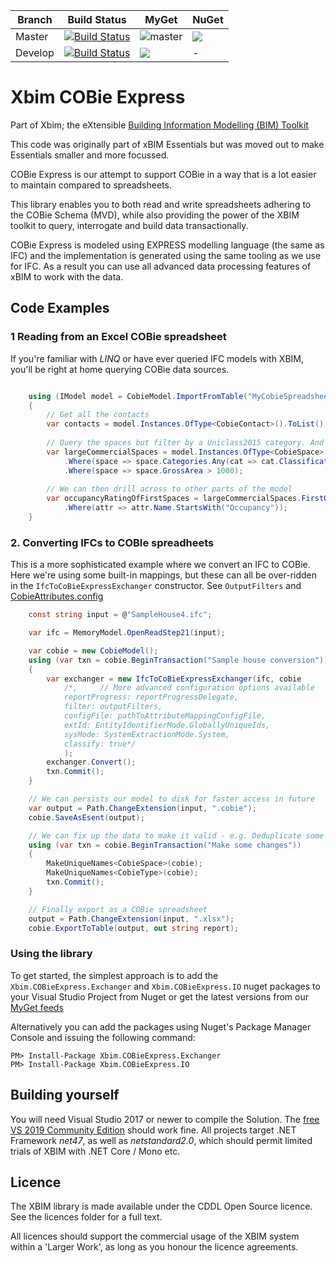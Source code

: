 Branch | Build Status  | MyGet | NuGet
------ | ------- | --- | --- |
Master | [![Build Status](https://dev.azure.com/xBIMTeam/xBIMToolkit/_apis/build/status/xBimTeam.XbimCobieExpress?branchName=master)](https://dev.azure.com/xBIMTeam/xBIMToolkit/_build/latest?definitionId=2&branchName=master) | ![master](https://img.shields.io/myget/xbim-master/v/Xbim.IO.CobieExpress.svg) | ![](https://img.shields.io/nuget/v/Xbim.IO.CobieExpress.svg)
Develop | [![Build Status](https://dev.azure.com/xBIMTeam/xBIMToolkit/_apis/build/status/xBimTeam.XbimCobieExpress?branchName=develop)](https://dev.azure.com/xBIMTeam/xBIMToolkit/_build/latest?definitionId=2&branchName=develop) | ![](https://img.shields.io/myget/xbim-develop/vpre/Xbim.IO.CobieExpress.svg) | -


# Xbim COBie Express
Part of Xbim; the eXtensible [Building Information Modelling (BIM) Toolkit](https://xbimteam.github.io/)

This code was originally part of xBIM Essentials but was moved out to make Essentials smaller and more focussed.

COBie Express is our attempt to support COBie in a way that is a lot easier to maintain compared to spreadsheets. 

This library enables you to both read and write spreadsheets adhering to the COBie Schema (MVD), 
while also providing the power of the XBIM toolkit to query, interrogate and build data transactionally.

COBie Express is modeled using EXPRESS modelling language (the same as IFC) and the implementation is 
generated using the same tooling as we use for IFC. 
As a result you can use all advanced data processing features of xBIM to work with the data. 

## Code Examples

### 1 Reading from an Excel COBie spreadsheet

If you're familiar with *LINQ* or have ever queried IFC models with XBIM, you'll be right at home querying
COBie data sources. 

```csharp

    using (IModel model = CobieModel.ImportFromTable("MyCobieSpreadsheet.xlsx", out string report))
    {
        // Get all the contacts
        var contacts = model.Instances.OfType<CobieContact>().ToList();
        
        // Query the spaces but filter by a Uniclass2015 category. And then my the room area
        var largeCommercialSpaces = model.Instances.OfType<CobieSpace>()
            .Where(space => space.Categories.Any(cat => cat.Classification.Name.StartsWith("SL_20_50")))
            .Where(space => space.GrossArea > 1000);
        
        // We can then drill across to other parts of the model
        var occupancyRatingOfFirstSpaces = largeCommercialSpaces.FirstOrDefault().Attributes
            .Where(attr => attr.Name.StartsWith("Occupancy"));
    }
```

### 2. Converting IFCs to COBIe spreadheets

This is a more sophisticated example where we convert an IFC to COBie. Here we're using some 
built-in mappings, but these can all be over-ridden in the `IfcToCoBieExpressExchanger`
constructor. See `OutputFilters` and [CobieAttributes.config](Xbim.CobieExpress.Exchanger/IfcToCOBieExpress/CobieAttributes.config)

```csharp
    const string input = @"SampleHouse4.ifc";

    var ifc = MemoryModel.OpenReadStep21(input);

    var cobie = new CobieModel();
    using (var txn = cobie.BeginTransaction("Sample house conversion"))
    {
        var exchanger = new IfcToCoBieExpressExchanger(ifc, cobie
            /*,     // More advanced configuration options available
            reportProgress: reportProgressDelegate,
            filter: outputFilters,
            configFile: pathToAttributeMappingConfigFile,
            extId: EntityIdentifierMode.GloballyUniqueIds,
            sysMode: SystemExtractionMode.System,
            classify: true*/
            );
        exchanger.Convert();
        txn.Commit();
    }

    // We can persists our model to disk for faster access in future
    var output = Path.ChangeExtension(input, ".cobie");
    cobie.SaveAsEsent(output);

    // We can fix up the data to make it valid - e.g. Deduplicate some names
    using (var txn = cobie.BeginTransaction("Make some changes"))
    {
        MakeUniqueNames<CobieSpace>(cobie);
        MakeUniqueNames<CobieType>(cobie);
        txn.Commit();
    }

    // Finally export as a COBie spreadsheet
    output = Path.ChangeExtension(input, ".xlsx");
    cobie.ExportToTable(output, out string report);
```

### Using the library

To get started, the simplest approach is to add the `Xbim.COBieExpress.Exchanger` and `Xbim.COBieExpress.IO` 
nuget packages to your Visual Studio Project from Nuget or get the latest versions from our [MyGet feeds](nuget.config)

Alternatively you can add the packages using Nuget's Package Manager Console and issuing the following command:

```
PM> Install-Package Xbim.COBieExpress.Exchanger
PM> Install-Package Xbim.COBieExpress.IO
```



## Building yourself

You will need Visual Studio 2017 or newer to compile the Solution. 
The [free VS 2019 Community Edition](https://visualstudio.microsoft.com/downloads/) should work fine. 
All projects target .NET Framework *net47*, as well as *netstandard2.0*, which should 
permit limited trials of XBIM with .NET Core / Mono etc.


## Licence

The XBIM library is made available under the CDDL Open Source licence.  See the licences folder for a full text.

All licences should support the commercial usage of the XBIM system within a 'Larger Work', as long as you honour 
the licence agreements.
